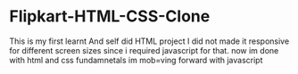 # Flipkart-HTML-CSS-Clone
This is my  first learnt And self did HTML project 
I did not made it responsive for different screen sizes since i required javascript for that.
now im done with html and css fundamnetals im mob=ving forward with javascript
